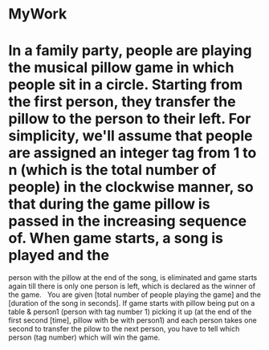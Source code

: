 # MyWork
# In a family party, people are playing the musical pillow game in which people sit in a circle. Starting from the first person, they transfer the pillow to the person to their left. For simplicity, we'll assume that people are assigned an integer tag from 1 to n (which is the total number of people) in the clockwise manner, so that during the game pillow is passed in the increasing sequence of. When game starts, a song is played and the
person with the pillow at the end of the song, is eliminated and game starts again till there is only one person is left, which is declared as the winner of the game.
  You are given [total number of people playing the game] and the [duration of the song in seconds]. If game starts with pillow being put on a table & person1 (person with tag number 1) picking it up (at the end of the first second [time], pillow with be with person1) and each person takes one second to transfer the pilow to the next person, you have to tell which person (tag number) which will win the game.
